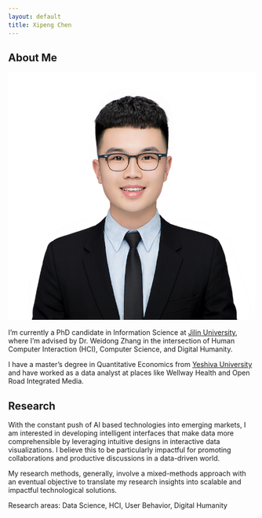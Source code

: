 ```yaml
---
layout: default
title: Xipeng Chen
---
```


## About Me

<img class="profile-picture" src="chen.JPG">

I’m currently a PhD candidate in Information Science at [Jilin University](https://global.jlu.edu.cn/), where I’m advised by Dr. Weidong Zhang in the intersection of Human Computer Interaction (HCI), Computer Science, and Digital Humanity. <br/> 

I have a master’s degree in Quantitative Economics from [Yeshiva University](https://www.yu.edu/yeshiva-college/ug/economics) and have worked as a data analyst at places like Wellway Health and Open Road Integrated Media.

## Research 
With the constant push of AI based technologies into emerging markets, I am interested in developing intelligent interfaces that make data more comprehensible by leveraging intuitive designs in interactive data visualizations. I believe this to be particularly impactful for promoting collaborations and productive discussions in a data-driven world.<br/> 
 
My research methods, generally, involve a mixed-methods approach with an eventual objective to translate my research insights into scalable and impactful technological solutions.<br/> 

Research areas: Data Science, HCI, User Behavior, Digital Humanity




